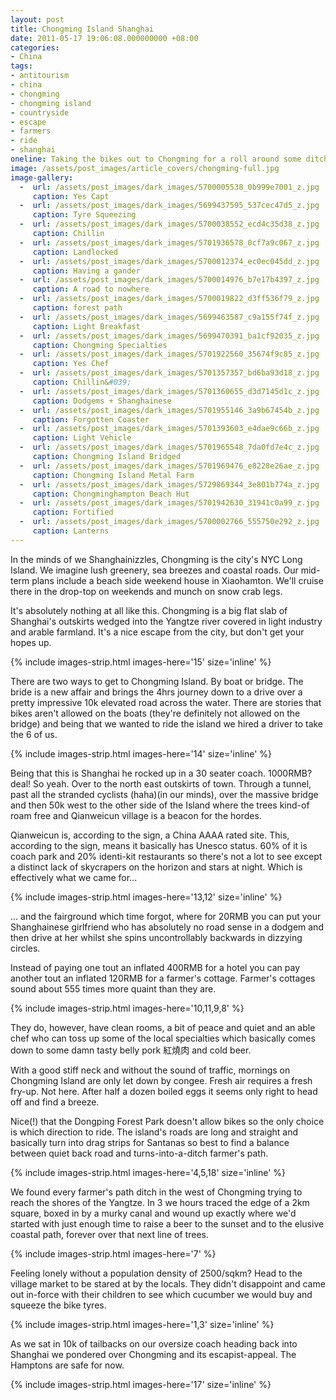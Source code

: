 ```yaml
---
layout: post
title: Chongming Island Shanghai
date: 2011-05-17 19:06:08.000000000 +08:00
categories:
- China
tags:
- antitourism
- china
- chongming
- chongming island
- countryside
- escape
- farmers
- ride
- shanghai
oneline: Taking the bikes out to Chongming for a roll around some ditches, ramshackle huts and fields of cabbages.
image: /assets/post_images/article_covers/chongming-full.jpg
image-gallery:
  -  url: /assets/post_images/dark_images/5700005538_0b999e7001_z.jpg
     caption: Yes Capt
  -  url: /assets/post_images/dark_images/5699437595_537cec47d5_z.jpg
     caption: Tyre Squeezing
  -  url: /assets/post_images/dark_images/5700038552_ecd4c35d38_z.jpg
     caption: Chillin
  -  url: /assets/post_images/dark_images/5701936578_0cf7a9c067_z.jpg
     caption: Landlocked
  -  url: /assets/post_images/dark_images/5700012374_ec0ec045dd_z.jpg
     caption: Having a gander
  -  url: /assets/post_images/dark_images/5700014976_b7e17b4397_z.jpg
     caption: A road to nowhere
  -  url: /assets/post_images/dark_images/5700019822_d3ff536f79_z.jpg
     caption: forest path
  -  url: /assets/post_images/dark_images/5699463587_c9a155f74f_z.jpg
     caption: Light Breakfast
  -  url: /assets/post_images/dark_images/5699470391_ba1cf92035_z.jpg
     caption: Chongming Specialties
  -  url: /assets/post_images/dark_images/5701922560_35674f9c85_z.jpg
     caption: Yes Chef
  -  url: /assets/post_images/dark_images/5701357357_bd6ba93d18_z.jpg
     caption: Chillin&#039;
  -  url: /assets/post_images/dark_images/5701360655_d3d7145d1c_z.jpg
     caption: Dodgems + Shanghainese
  -  url: /assets/post_images/dark_images/5701955146_3a9b67454b_z.jpg
     caption: Forgotten Coaster
  -  url: /assets/post_images/dark_images/5701393603_e4dae9c66b_z.jpg
     caption: Light Vehicle
  -  url: /assets/post_images/dark_images/5701965548_7da0fd7e4c_z.jpg
     caption: Chongming Island Bridged
  -  url: /assets/post_images/dark_images/5701969476_e8228e26ae_z.jpg
     caption: Chongming Island Metal Farm
  -  url: /assets/post_images/dark_images/5729869344_3e801b774a_z.jpg
     caption: Chongminghampton Beach Hut
  -  url: /assets/post_images/dark_images/5701942630_31941c0a99_z.jpg
     caption: Fortified
  -  url: /assets/post_images/dark_images/5700002766_555750e292_z.jpg
     caption: Lanterns
---
```

In the minds of we Shanghainizzles, Chongming is the city's NYC Long Island. We imagine lush greenery, sea breezes and coastal roads. Our mid-term plans include a beach side weekend house in Xiaohamton. We'll cruise there in the drop-top on weekends and munch on snow crab legs.

It's absolutely nothing at all like this. Chongming is a big flat slab of Shanghai's outskirts wedged into the Yangtze river covered in light industry and arable farmland. It's a nice escape from the city, but don't get your hopes up.

{% include images-strip.html images-here='15' size='inline' %}

There are two ways to get to Chongming Island. By boat or bridge. The bride is a new affair and brings the 4hrs journey down to a drive over a pretty impressive 10k elevated road across the water. There are stories that bikes aren't allowed on the boats (they're definitely not allowed on the bridge) and being that we wanted to ride the island we hired a driver to take the 6 of us.

{% include images-strip.html images-here='14' size='inline' %}

Being that this is Shanghai he rocked up in a 30 seater coach. 1000RMB? deal! So yeah. Over to the north east outskirts of town. Through a tunnel, past all the stranded cyclists (haha)(in our minds), over the massive bridge and then 50k west to the other side of the Island where the trees kind-of roam free and Qianweicun village is a beacon for the hordes.

Qianweicun is, according to the sign, a China AAAA rated site. This, according to the sign, means it basically has Unesco status. 60% of it is coach park and 20% identi-kit restaurants so there's not a lot to see except a distinct lack of skycrapers on the horizon and stars at night. Which is effectively what we came for...

{% include images-strip.html images-here='13,12' size='inline' %}

... and the fairground which time forgot, where for 20RMB you can put your Shanghainese girlfriend who has absolutely no road sense in a dodgem and then drive at her whilst she spins uncontrollably backwards in dizzying circles.

Instead of paying one tout an inflated 400RMB for a hotel you can pay another tout an inflated 120RMB for a farmer's cottage. Farmer's cottages sound about 555 times more quaint than they are.

{% include images-strip.html images-here='10,11,9,8' %}

They do, however, have clean rooms, a bit of peace and quiet and an able chef who can toss up some of the local specialties which basically comes down to some damn tasty belly pork 紅燒肉 and cold beer.

With a good stiff neck and without the sound of traffic, mornings on Chongming Island are only let down by congee. Fresh air requires a fresh fry-up. Not here. After half a dozen boiled eggs it seems only right to head off and find a breeze.

Nice(!) that the Dongping Forest Park doesn't allow bikes so the only choice is which direction to ride. The island's roads are long and straight and basically turn into drag strips for Santanas so best to find a balance between quiet back road and turns-into-a-ditch farmer's path.

{% include images-strip.html images-here='4,5,18' size='inline' %}

We found every farmer's path ditch in the west of Chongming trying to reach the shores of the Yangtze. In 3 we hours traced the edge of a 2km square, boxed in by a murky canal and wound up exactly where we'd started with just enough time to raise a beer to the sunset and to the elusive coastal path, forever over that next line of trees.

{% include images-strip.html images-here='7' %}

Feeling lonely without a population density of 2500/sqkm? Head to the village market to be stared at by the locals. They didn't disappoint and came out in-force with their children to see which cucumber we would buy and squeeze the bike tyres.

{% include images-strip.html images-here='1,3' size='inline' %}

As we sat in 10k of tailbacks on our oversize coach heading back into Shanghai we pondered over Chongming and its escapist-appeal. The Hamptons are safe for now.

{% include images-strip.html images-here='17' size='inline' %}